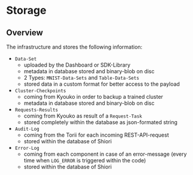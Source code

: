 # Storage

## Overview

The infrastructure and stores the following information:

- `Data-Set`
    - uploaded by the Dashboard or SDK-Library
    - metadata in database stored and binary-blob on disc
    - 2 Types: `MNIST-Data-Sets` and `Table-Data-Sets`
    - stored data in a custom format for better access to the payload
- `Cluster-Checkpoints` 
    - coming from Kyouko in order to backup a trained cluster
    - metadata in database stored and binary-blob on disc
- `Requests-Results`
    - coming from Kyouko as result of a `Request-Task`
    - stored completely within the database as json-formated string
- `Audit-Log`
    - coming from the Torii for each incoming REST-API-request
    - stored within the database of Shiori
- `Error-Log`
    - coming from each component in case of an error-message (every time when `LOG_ERROR` is triggered within the code)
    - stored within the database of Shiori
